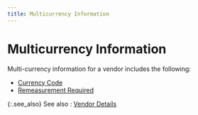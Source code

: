```yaml
---
title: Multicurrency Information
---
```


# Multicurrency  Information


Multi-currency information for a vendor includes the following:

- [Currency  Code]({{site.mv_baseurl}}/vendor-details/multicurrency-information/currency_code_multi_currency_information.html)
- [Remeasurement  Required]({{site.mv_baseurl}}/vendor-details/multicurrency-information/remeasurement_required_multi_currency_information.html)



{:.see_also}
See also
: [Vendor  Details]({{site.mv_baseurl}}/vendor-details/the_vendor_profile_vendors_content.html)
